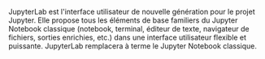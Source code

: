 JupyterLab est l'interface utilisateur de nouvelle génération pour le projet Jupyter. Elle propose tous les éléments de base familiers du Jupyter Notebook classique (notebook, terminal, éditeur de texte, navigateur de fichiers, sorties enrichies, etc.) dans une interface utilisateur flexible et puissante. JupyterLab remplacera à terme le Jupyter Notebook classique.